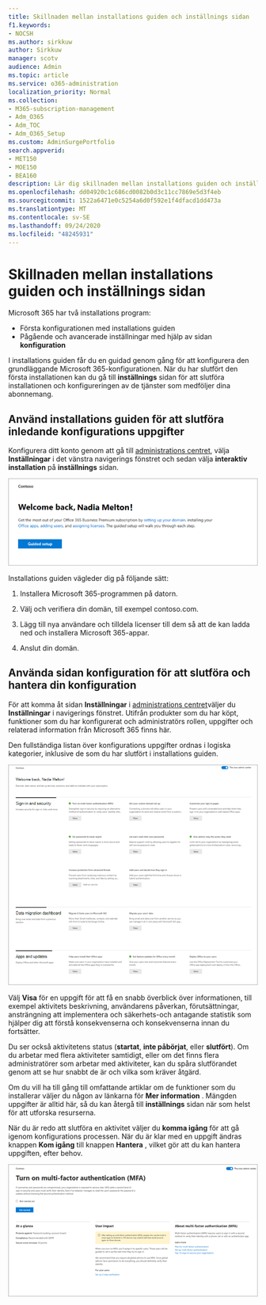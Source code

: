 ```yaml
---
title: Skillnaden mellan installations guiden och inställnings sidan
f1.keywords:
- NOCSH
ms.author: sirkkuw
author: Sirkkuw
manager: scotv
audience: Admin
ms.topic: article
ms.service: o365-administration
localization_priority: Normal
ms.collection:
- M365-subscription-management
- Adm_O365
- Adm_TOC
- Adm_O365_Setup
ms.custom: AdminSurgePortfolio
search.appverid:
- MET150
- MOE150
- BEA160
description: Lär dig skillnaden mellan installations guiden och inställnings sidan.
ms.openlocfilehash: dd04920c1c686cd0082b0d3c11cc7869e5d3f4eb
ms.sourcegitcommit: 1522a6471e0c5254a6d0f592e1f4dfacd1dd473a
ms.translationtype: MT
ms.contentlocale: sv-SE
ms.lasthandoff: 09/24/2020
ms.locfileid: "48245931"
---
```

# <a name="difference-between-the-setup-wizard-and-the-setup-page"></a>Skillnaden mellan installations guiden och inställnings sidan

Microsoft 365 har två installations program: 

- Första konfigurationen med installations guiden
- Pågående och avancerade inställningar med hjälp av sidan **konfiguration**

I installations guiden får du en guidad genom gång för att konfigurera den grundläggande Microsoft 365-konfigurationen. När du har slutfört den första installationen kan du gå till **inställnings** sidan för att slutföra installationen och konfigureringen av de tjänster som medföljer dina abonnemang.

## <a name="use-the-setup-wizard-to-complete-initial-setup-tasks"></a>Använd installations guiden för att slutföra inledande konfigurations uppgifter

Konfigurera ditt konto genom att gå till [administrations centret](https://go.microsoft.com/fwlink/p/?linkid=2024339), välja **Inställningar** i det vänstra navigerings fönstret och sedan välja **interaktiv installation** på **inställnings** sidan.

![Starta installations guiden för Microsoft 365-appar för företag](../../media/o365b-guided-setup.png)

Installations guiden vägleder dig på följande sätt:

1. Installera Microsoft 365-programmen på datorn.

2. Välj och verifiera din domän, till exempel contoso.com.

3. Lägg till nya användare och tilldela licenser till dem så att de kan ladda ned och installera Microsoft 365-appar.

4. Anslut din domän.

## <a name="use-the-setup-page-to-complete-and-manage-your-configuration"></a>Använda sidan konfiguration för att slutföra och hantera din konfiguration

För att komma åt sidan **Inställningar** i [administrations centret](https://go.microsoft.com/fwlink/p/?linkid=2024339)väljer du **Inställningar** i navigerings fönstret. Utifrån produkter som du har köpt, funktioner som du har konfigurerat och administratörs rollen, uppgifter och relaterad information från Microsoft 365 finns här.

Den fullständiga listan över konfigurations uppgifter ordnas i logiska kategorier, inklusive de som du har slutfört i installations guiden.

![Installations sida för Microsoft 365 för företag](../../media/o365b-setup-page.png)

Välj **Visa** för en uppgift för att få en snabb överblick över informationen, till exempel aktivitets beskrivning, användarens påverkan, förutsättningar, ansträngning att implementera och säkerhets-och antagande statistik som hjälper dig att förstå konsekvenserna och konsekvenserna innan du fortsätter.

Du ser också aktivitetens status (**startat**, **inte påbörjat**, eller **slutfört**). Om du arbetar med flera aktiviteter samtidigt, eller om det finns flera administratörer som arbetar med aktiviteter, kan du spåra slutförandet genom att se hur snabbt de är och vilka som kräver åtgärd. 

Om du vill ha till gång till omfattande artiklar om de funktioner som du installerar väljer du någon av länkarna för **Mer information** . Mängden uppgifter är alltid här, så du kan återgå till **inställnings** sidan när som helst för att utforska resurserna.

När du är redo att slutföra en aktivitet väljer du **komma igång** för att gå igenom konfigurations processen. När du är klar med en uppgift ändras knappen **Kom igång** till knappen **Hantera** , vilket gör att du kan hantera uppgiften, efter behov.

![Vyn aktivitet som visar en snabb information](../../media/o365b-at-a-glance.png)
